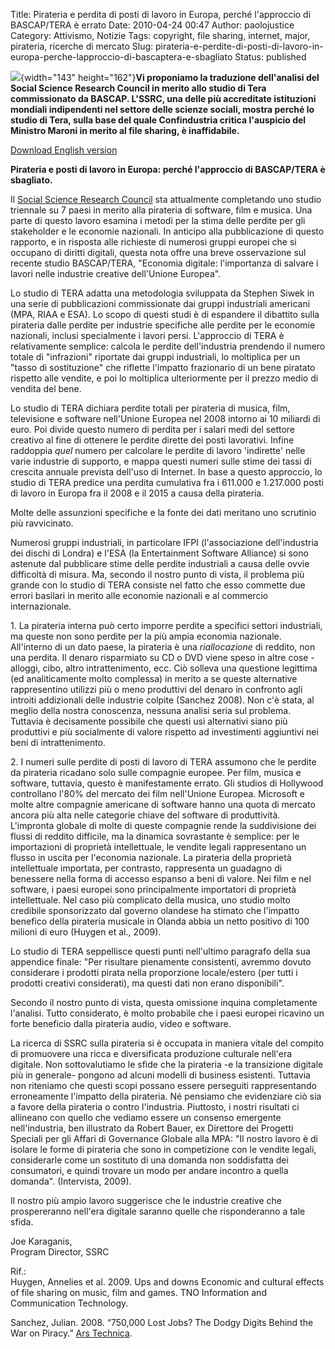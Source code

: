 Title: Pirateria e perdita di posti di lavoro in Europa, perché l'approccio di BASCAP/TERA è errato
Date: 2010-04-24 00:47
Author: paolojustice
Category: Attivismo, Notizie
Tags: copyright, file sharing, internet, major, pirateria, ricerche di mercato
Slug: pirateria-e-perdite-di-posti-di-lavoro-in-europa-perche-lapproccio-di-bascaptera-e-sbagliato
Status: published

![](http://blog.tntvillage.scambioetico.org/wp-content/uploads/2009/09/il+gatto+e+la+volpe.jpg){width="143" height="162"}**Vi proponiamo la traduzione dell'analisi del Social Science Research Council in merito allo studio di Tera commissionato da BASCAP. L'SSRC, una delle più accreditate istituzioni mondiali indipendenti nel settore delle scienze sociali, mostra perché lo studio di Tera, sulla base del quale Confindustria critica l'auspicio del Ministro Maroni in merito al file sharing, è inaffidabile.**

  

**<!--more-->**

[Download English version](http://blog.tntvillage.scambioetico.org/wp-content/uploads/2010/04/Piracy-and-Jobs-in-Europe-An-SSRC-Note-on-Methods.pdf)

**Pirateria e posti di lavoro in Europa: perché l'approccio di BASCAP/TERA è sbagliato.**

Il [Social Science Research Council](http://www.ssrc.org) sta attualmente completando uno studio triennale su 7 paesi in merito alla pirateria di software, film e musica. Una parte di questo lavoro esamina i metodi per la stima delle perdite per gli stakeholder e le economie nazionali. In anticipo alla pubblicazione di questo rapporto, e in risposta alle richieste di numerosi gruppi europei che si occupano di diritti digitali, questa nota offre una breve osservazione sul recente studio BASCAP/TERA, "Economia digitale: l'importanza di salvare i lavori nelle industrie creative dell'Unione Europea".

Lo studio di TERA adatta una metodologia sviluppata da Stephen Siwek in una serie di pubblicazioni commissionate dai gruppi industriali americani (MPA, RIAA e ESA). Lo scopo di questi studi è di espandere il dibattito sulla pirateria dalle perdite per industrie specifiche alle perdite per le economie nazionali, inclusi specialmente i lavori persi. L'approccio di TERA è relativamente semplice: calcola le perdite dell'industria prendendo il numero totale di "infrazioni" riportate dai gruppi industriali, lo moltiplica per un "tasso di sostituzione" che riflette l'impatto frazionario di un bene piratato rispetto alle vendite, e poi lo moltiplica ulteriormente per il prezzo medio di vendita del bene.

Lo studio di TERA dichiara perdite totali per pirateria di musica, film, televisione e software nell'Unione Europea nel 2008 intorno ai 10 miliardi di euro. Poi divide questo numero di perdita per i salari medi del settore creativo al fine di ottenere le perdite dirette dei posti lavorativi. Infine raddoppia *quel* numero per calcolare le perdite di lavoro 'indirette' nelle varie industrie di supporto, e mappa questi numeri sulle stime dei tassi di crescita annuale prevista dell'uso di Internet. In base a questo approccio, lo studio di TERA predice una perdita cumulativa fra i 611.000 e 1.217.000 posti di lavoro in Europa fra il 2008 e il 2015 a causa della pirateria.

Molte delle assunzioni specifiche e la fonte dei dati meritano uno scrutinio più ravvicinato.

Numerosi gruppi industriali, in particolare IFPI (l'associazione dell'industria dei dischi di Londra) e l'ESA (la Entertainment Software Alliance) si sono astenute dal pubblicare stime delle perdite industriali a causa delle ovvie difficoltà di misura. Ma, secondo il nostro punto di vista, il problema più grande con lo studio di TERA consiste nel fatto che esso commette due errori basilari in merito alle economie nazionali e al commercio internazionale.

1\. La pirateria interna può certo imporre perdite a specifici settori industriali, ma queste non sono perdite per la più ampia economia nazionale. All'interno di un dato paese, la pirateria è una *riallocazione* di reddito, non una perdita. Il denaro risparmiato su CD o DVD viene speso in altre cose -alloggi, cibo, altro intrattenimento, ecc. Ciò solleva una questione legittima (ed analiticamente molto complessa) in merito a se queste alternative rappresentino utilizzi più o meno produttivi del denaro in confronto agli introiti addizionali delle industrie colpite (Sanchez 2008). Non c'è stata, al meglio della nostra conoscenza, nessuna analisi seria sul problema. Tuttavia è decisamente possibile che questi usi alternativi siano più produttivi e più socialmente di valore rispetto ad investimenti aggiuntivi nei beni di intrattenimento.

2\. I numeri sulle perdite di posti di lavoro di TERA assumono che le perdite da pirateria ricadano solo sulle compagnie europee. Per film, musica e software, tuttavia, questo è manifestamente errato. Gli studios di Hollywood controllano l'80% del mercato dei film nell'Unione Europea. Microsoft e molte altre compagnie americane di software hanno una quota di mercato ancora più alta nelle categorie chiave del software di produttività. L'impronta globale di molte di queste compagnie rende la suddivisione dei flussi di reddito difficile, ma la dinamica sovrastante è semplice: per le importazioni di proprietà intellettuale, le vendite legali rappresentano un flusso in uscita per l'economia nazionale. La pirateria della proprietà intellettuale importata, per contrasto, rappresenta un guadagno di benessere nella forma di accesso espanso a beni di valore. Nei film e nel software, i paesi europei sono principalmente importatori di proprietà intellettuale. Nel caso più complicato della musica, uno studio molto credibile sponsorizzato dal governo olandese ha stimato che l'impatto benefico della pirateria musicale in Olanda abbia un netto positivo di 100 milioni di euro (Huygen et al., 2009).

Lo studio di TERA seppellisce questi punti nell'ultimo paragrafo della sua appendice finale: "Per risultare pienamente consistenti, avremmo dovuto considerare i prodotti pirata nella proporzione locale/estero (per tutti i prodotti creativi considerati), ma questi dati non erano disponibili".

Secondo il nostro punto di vista, questa omissione inquina completamente l'analisi. Tutto considerato, è molto probabile che i paesi europei ricavino un forte beneficio dalla pirateria audio, video e software.

La ricerca di SSRC sulla pirateria si è occupata in maniera vitale del compito di promuovere una ricca e diversificata produzione culturale nell'era digitale. Non sottovalutiamo le sfide che la pirateria -e la transizione digitale più in generale- pongono ad alcuni modelli di business esistenti. Tuttavia non riteniamo che questi scopi possano essere perseguiti rappresentando erroneamente l'impatto della pirateria. Né pensiamo che evidenziare ciò sia a favore della pirateria o contro l'industria. Piuttosto, i nostri risultati ci allineano con quello che vediamo essere un consenso emergente nell'industria, ben illustrato da Robert Bauer, ex Direttore dei Progetti Speciali per gli Affari di Governance Globale alla MPA: "Il nostro lavoro è di isolare le forme di pirateria che sono in competizione con le vendite legali, considerarle come un sostituto di una domanda non soddisfatta dei consumatori, e quindi trovare un modo per andare incontro a quella domanda". (Intervista, 2009).

Il nostro più ampio lavoro suggerisce che le industrie creative che prospereranno nell'era digitale saranno quelle che risponderanno a tale sfida.

Joe Karaganis,  
Program Director, SSRC

Rif.:  
Huygen, Annelies et al. 2009. Ups and downs Economic and cultural effects of file sharing on music, film and games. TNO Information and Communication Technology.

Sanchez, Julian. 2008. “750,000 Lost Jobs? The Dodgy Digits Behind the War on Piracy.” [Ars Technica](http://arstechnica.com/techpolicy/news/2008/10/dodgydigitsbehindthewaronpiracy).
